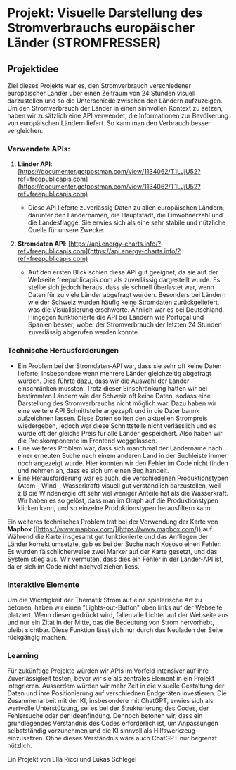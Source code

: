 # Projekt: Visuelle Darstellung des Stromverbrauchs europäischer Länder (STROMFRESSER)

## Projektidee
Ziel dieses Projekts war es, den Stromverbrauch verschiedener europäischer Länder über einen Zeitraum von 24 Stunden visuell darzustellen und so die Unterschiede zwischen den Ländern aufzuzeigen. Um den Stromverbrauch der Länder in einen sinnvollen Kontext zu setzen, haben wir zusätzlich eine API verwendet, die Informationen zur Bevölkerung von europäischen Ländern liefert. So kann man den Verbrauch besser vergleichen.

### Verwendete APIs:
1. **Länder API**: [https://documenter.getpostman.com/view/1134062/T1LJjU52?ref=freepublicapis.com](https://documenter.getpostman.com/view/1134062/T1LJjU52?ref=freepublicapis.com)
   - Diese API lieferte zuverlässig Daten zu allen europäischen Ländern, darunter den Ländernamen, die Hauptstadt, die Einwohnerzahl und die Landesflagge. Sie erwies sich als eine sehr stabile und nützliche Quelle für unsere Zwecke.

2. **Stromdaten API**: [https://api.energy-charts.info/?ref=freepublicapis.com](https://api.energy-charts.info/?ref=freepublicapis.com)
   - Auf den ersten Blick schien diese API gut geeignet, da sie auf der Webseite freepublicapis.com als zuverlässig dargestellt wurde. Es stellte sich jedoch heraus, dass sie schnell überlastet war, wenn Daten für zu viele Länder abgefragt wurden. Besonders bei Ländern wie der Schweiz wurden häufig keine Stromdaten zurückgeliefert, was die Visualisierung erschwerte. Ähnlich war es bei Deutschland. Hingegen funktionierte die API bei Ländern wie Portugal und Spanien besser, wobei der Stromverbrauch der letzten 24 Stunden zuverlässig abgerufen werden konnte. 

### Technische Herausforderungen
- Ein Problem bei der Stromdaten-API war, dass sie sehr oft keine Daten lieferte, insbesondere wenn mehrere Länder gleichzeitig abgefragt wurden. Dies führte dazu, dass wir die Auswahl der Länder einschränken mussten. Trotz dieser Einschränkung hatten wir bei bestimmten Ländern wie der Schweiz oft keine Daten, sodass eine Darstellung des Stromverbrauchs nicht möglich war. Dazu haben wir eine weitere API Schnittstelle angezapft und in die Datenbannk aufzeichnen lassen. Diese Daten sollten den aktuellen Strompreis wiedergeben, jedoch war diese Schnittstelle nicht verlässlich und es wurde oft der gleiche Preis für alle Länder gespeichert. Also haben wir die Preiskomponente im Frontend weggelassen.
- Eine weiteres Problem war, dass sich manchmal der Ländername nach einer erneuten Suche nach einem anderen Land in der Suchleiste immer noch angezeigt wurde. Hier konnten wir den Fehler im Code nicht finden und nehmen an, dass es sich um einen Bug handelt.
- Eine Herausforderung war es auch, die verschiedenen Produktionstypen (Atom-, Wind-, Wasserkraft) visuell gut verständlich darzustellen, weil z.B die Windenergie oft sehr viel weniger Anteile hat als die Wasserkraft. Wir haben es so gelöst, dass man im Graph auf die Produktionstypen klicken kann, und so einzelne Produktionstypen herausfiltern kann.


Ein weiteres technisches Problem trat bei der Verwendung der Karte von **Mapbox** ([https://www.mapbox.com/](https://www.mapbox.com/)) auf. Während die Karte insgesamt gut funktionierte und das Anfliegen der Länder korrekt umsetzte, gab es bei der Suche nach Kosovo einen Fehler: Es wurden fälschlicherweise zwei Marker auf der Karte gesetzt, und das System stieg aus. Wir vermuten, dass dies ein Fehler in der Länder-API ist, da er sich im Code nicht nachvollziehen liess.

### Interaktive Elemente
Um die Wichtigkeit der Thematik Strom auf eine spielerische Art zu betonen, haben wir einen "Lights-out-Button" oben links auf der Webseite platziert. Wenn dieser gedrückt wird, fallen alle Lichter auf der Webseite aus und nur ein Zitat in der Mitte, das die Bedeutung von Strom hervorhebt, bleibt sichtbar. Diese Funktion lässt sich nur durch das Neuladen der Seite rückgängig machen.

### Learning
Für zukünftige Projekte würden wir APIs im Vorfeld intensiver auf ihre Zuverlässigkeit testen, bevor wir sie als zentrales Element in ein Projekt integrieren. Ausserdem würden wir mehr Zeit in die visuelle Gestaltung der Daten und ihre Positionierung auf verschiednen Endgeräten investieren. Die Zusammenarbeit mit der KI, insbesondere mit ChatGPT, erwies sich als wertvolle Unterstützung, sei es bei der Strukturierung des Codes, der Fehlersuche oder der Ideenfindung. Dennoch betonen wir, dass ein grundlegendes Verständnis des Codes erforderlich ist, um Anpassungen selbstständig vorzunehmen und die KI sinnvoll als Hilfswerkzeug einzusetzen. Ohne dieses Verständnis wäre auch ChatGPT nur begrenzt nützlich.

Ein Projekt von Ella Ricci und Lukas Schlegel